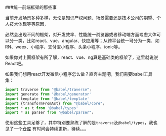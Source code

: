 ###统一前端框架的那些事

当前开发场景多种多样，无论是知识产权问题、场景需要还是技术公司的期望、个人技术体现等等原因，

必然会出现不同的框架，对开发效率、性能统一浏览器或者移动端方面考虑大体可以分一类，比如react、vue、angular、快应用等；从跨平台统一可分为一类，如RN、weex、小程序、支付宝小程序、头条小程序、ionic等。

如果你对上面框架有所了解，react、vue、ng算是基础类的框架了，这里就说说React吧。

如果我们想用react开发微信小程序怎么做？直奔主题吧，我们需要babel工具集：

```javascript
import traverse from "@babel/traverse";
import generate from '@babel/generator'
import template from '@babel/template'
import {transformFromAst} from "@babel/core";
import * as t from '@babel/types'
import * as parser from "@babel/parser";
```

使用这些工具足够了，其中特别要熟练了解的是`traverse`及`@babel/types`，我也见了一个[仓库](https://github.com/wuchaofan/planet) 有时间会持续更新，待续。。。